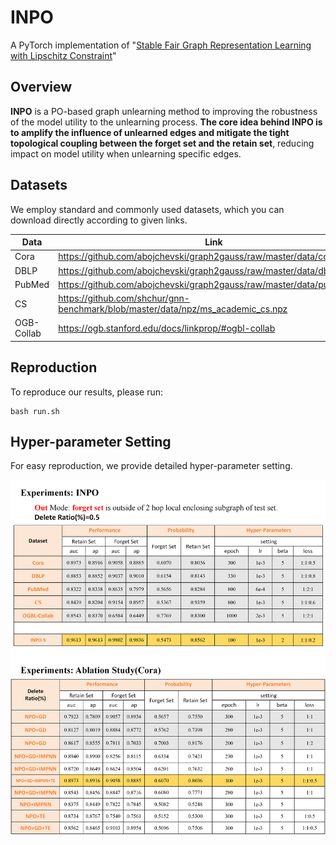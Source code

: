 # INPO
A PyTorch implementation of "[Stable Fair Graph Representation Learning with Lipschitz Constraint](https://openreview.net/pdf?id=oJQWvsStNh)"

## Overview
**INPO** is a PO-based graph unlearning method to improving the robustness of the model utility to the unlearning process. **The core idea behind INPO is to amplify the influence of unlearned edges and mitigate the tight topological coupling between the forget set and the retain set**, reducing impact on model utility when unlearning specific edges.

## Datasets
We employ standard and commonly used datasets, which you can download directly according to given links.

| Data       | Link                                                         |
| ---------- | ------------------------------------------------------------ |
| Cora       | https://github.com/abojchevski/graph2gauss/raw/master/data/cora.npz |
| DBLP       | https://github.com/abojchevski/graph2gauss/raw/master/data/dblp.npz |
| PubMed     | https://github.com/abojchevski/graph2gauss/raw/master/data/pubmed.npz |
| CS         | https://github.com/shchur/gnn-benchmark/blob/master/data/npz/ms_academic_cs.npz |
| OGB-Collab | https://ogb.stanford.edu/docs/linkprop/#ogbl-collab          |

## Reproduction
To reproduce our results, please run:
```shell
bash run.sh
```

## Hyper-parameter Setting
For easy reproduction, we provide detailed hyper-parameter setting.

![](.\figs\settings.png)
